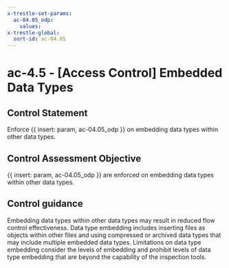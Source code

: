 ```yaml
---
x-trestle-set-params:
  ac-04.05_odp:
    values:
x-trestle-global:
  sort-id: ac-04.05
---
```


# ac-4.5 - \[Access Control\] Embedded Data Types

## Control Statement

Enforce {{ insert: param, ac-04.05_odp }} on embedding data types within other data types.

## Control Assessment Objective

{{ insert: param, ac-04.05_odp }} are enforced on embedding data types within other data types.

## Control guidance

Embedding data types within other data types may result in reduced flow control effectiveness. Data type embedding includes inserting files as objects within other files and using compressed or archived data types that may include multiple embedded data types. Limitations on data type embedding consider the levels of embedding and prohibit levels of data type embedding that are beyond the capability of the inspection tools.
